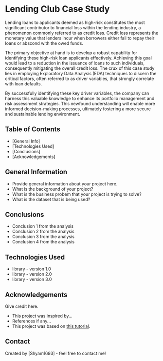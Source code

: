 # Lending Club Case Study

Lending loans to applicants deemed as high-risk constitutes the most significant contributor to financial loss within the lending industry, a phenomenon commonly referred to as credit loss. Credit loss represents the monetary value that lenders incur when borrowers either fail to repay their loans or abscond with the owed funds.

The primary objective at hand is to develop a robust capability for identifying these high-risk loan applicants effectively. Achieving this goal would lead to a reduction in the issuance of loans to such individuals, consequently mitigating the overall credit loss. The crux of this case study lies in employing Exploratory Data Analysis (EDA) techniques to discern the critical factors, often referred to as driver variables, that strongly correlate with loan defaults.

By successfully identifying these key driver variables, the company can harness this valuable knowledge to enhance its portfolio management and risk assessment strategies. This newfound understanding will enable more informed decision-making processes, ultimately fostering a more secure and sustainable lending environment.


## Table of Contents
* [General Info]
* [Technologies Used]
* [Conclusions]
* [Acknowledgements]

<!-- You can include any other section that is pertinent to your problem -->

## General Information
- Provide general information about your project here.
- What is the background of your project?
- What is the business probem that your project is trying to solve?
- What is the dataset that is being used?

<!-- You don't have to answer all the questions - just the ones relevant to your project. -->

## Conclusions
- Conclusion 1 from the analysis
- Conclusion 2 from the analysis
- Conclusion 3 from the analysis
- Conclusion 4 from the analysis

<!-- You don't have to answer all the questions - just the ones relevant to your project. -->


## Technologies Used
- library - version 1.0
- library - version 2.0
- library - version 3.0

<!-- As the libraries versions keep on changing, it is recommended to mention the version of library used in this project -->

## Acknowledgements
Give credit here.
- This project was inspired by...
- References if any...
- This project was based on [this tutorial](https://www.example.com).


## Contact
Created by [Shyam1693] - feel free to contact me!


<!-- Optional -->
<!-- ## License -->
<!-- This project is open source and available under the [... License](). -->

<!-- You don't have to include all sections - just the one's relevant to your project -->